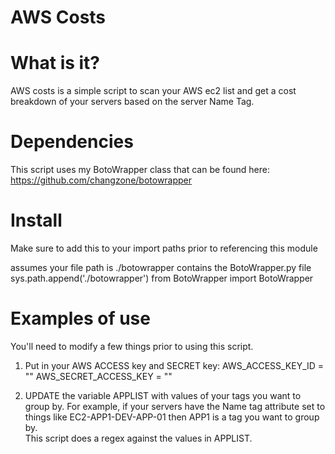 AWS Costs
===========

What is it?
===========
 AWS costs is a simple script to scan your AWS ec2 list and get a cost breakdown of your servers based on the server Name Tag.

Dependencies
===========
 This script uses my BotoWrapper class that can be found here: https://github.com/changzone/botowrapper

Install
======
 Make sure to add this to your import paths prior to referencing this module

 assumes your file path is ./botowrapper contains the BotoWrapper.py file
 sys.path.append('./botowrapper')
 from BotoWrapper import BotoWrapper


Examples of use
===============
 You'll need to modify a few things prior to using this script.
 1. Put in your AWS ACCESS key and SECRET key:
 AWS_ACCESS_KEY_ID = "<your key>"
 AWS_SECRET_ACCESS_KEY = "<your key>"

 2. UPDATE the variable APPLIST with values of your tags you want to group by.
    For example, if your servers have the Name tag attribute set to things like EC2-APP1-DEV-APP-01  then APP1 is a tag you want to group by.  
       This script does a regex against the values in APPLIST.

